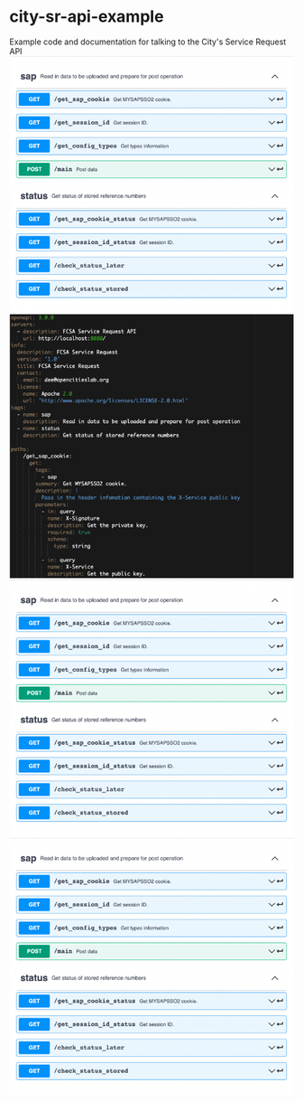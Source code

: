 # city-sr-api-example
Example code and documentation for talking to the City's Service Request API
![Screenshot](Screenshot1.png)
![Screenshot](Screenshot2.png)
![Screenshot](Screenshot1.png)
![Screenshot](Screenshot1.png)